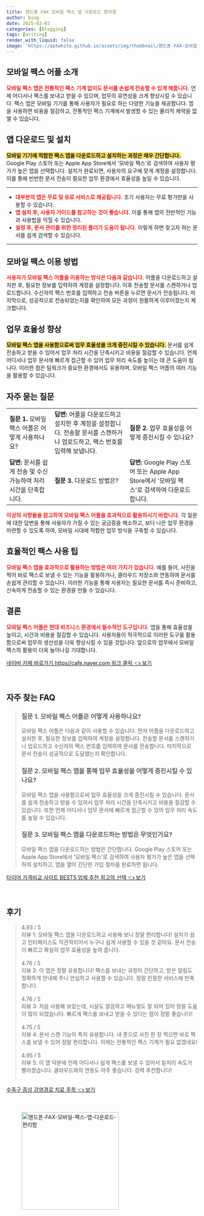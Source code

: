 ```yaml
---
title: 핸드폰 FAX 모바일 팩스 앱 다운로드 편리함
author: bing
date: 2025-02-03
categories: [Blogging]
tags: [writing]
render_with_liquid: false
image: 'https://aptwhite.github.io/assets/img/thumbnail/핸드폰-FAX-모바일-팩스-앱-다운로드-편리함.webp'
---
```



<h2 id='모바일_팩스_어플_소개'>모바일 팩스 어플 소개</h2>

<p><b><span style="color: #ee2323;">모바일 팩스 앱은 전통적인 팩스 기계 없이도 문서를 손쉽게 전송할 수 있게 해줍니다.</span></b> 언제 어디서나 팩스를 보내고 받을 수 있으며, 업무의 유연성을 크게 향상시킬 수 있습니다. 팩스 앱은 모바일 기기를 통해 사용자가 필요로 하는 다양한 기능을 제공합니다. 앱을 사용하면 비용을 절감하고, 전통적인 팩스 기계에서 발생할 수 있는 물리적 제약을 없앨 수 있습니다.</p>

<h2 id='앱_다운로드_및_설치'>앱 다운로드 및 설치</h2>

<p><b><span style="background-color: #ffe066;">모바일 기기에 적합한 팩스 앱을 다운로드하고 설치하는 과정은 매우 간단합니다.</span></b> Google Play 스토어 또는 Apple App Store에서 '모바일 팩스'로 검색하여 사용자 평가가 높은 앱을 선택합니다. 설치가 완료되면, 사용자의 요구에 맞게 계정을 설정합니다. 이를 통해 빈번한 문서 전송이 필요한 업무 환경에서 효율성을 높일 수 있습니다.</p>

<hr />

<ul>
    <li><b><span style="color: #ee2323;">대부분의 앱은 무료 및 유료 서비스로 제공됩니다.</span></b> 초기 사용자는 무료 평가판을 사용할 수 있습니다.</li>
    <li><b><span style="color: #ee2323;">앱 설치 후, 사용자 가이드를 참고하는 것이 좋습니다.</span></b> 이를 통해 앱의 전반적인 기능과 사용법을 익힐 수 있습니다.</li>
    <li><b><span style="color: #ee2323;">설정 후, 문서 관리를 위한 정리된 폴더가 도움이 됩니다.</span></b> 이렇게 하면 찾고자 하는 문서를 쉽게 검색할 수 있습니다.</li>
</ul>

<hr />

<h2 id='모바일_팩스_이용_방법'>모바일 팩스 이용 방법</h2>

<p><b><span style="color: #ee2323;">사용자가 모바일 팩스 어플을 이용하는 방식은 다음과 같습니다.</span></b> 어플을 다운로드하고 설치한 후, 필요한 정보를 입력하여 계정을 설정합니다. 이후 전송할 문서를 스캔하거나 업로드합니다. 수신자의 팩스 번호를 입력하고 전송 버튼을 누르면 문서가 전송됩니다. 마지막으로, 성공적으로 전송되었는지를 확인하여 모든 과정이 원활하게 이루어졌는지 체크합니다.</p>

<h2 id='업무_효율성_향상'>업무 효율성 향상</h2>

<p><b><span style="background-color: #ffe066;">모바일 팩스 앱을 사용함으로써 업무 효율성을 크게 증진시킬 수 있습니다.</span></b> 문서를 쉽게 전송하고 받을 수 있어서 업무 처리 시간을 단축시키고 비용을 절감할 수 있습니다. 언제 어디서나 업무 문서에 빠르게 접근할 수 있어 업무 처리 속도를 높이는 데 큰 도움이 됩니다. 이러한 점은 팀워크가 중요한 환경에서도 유용하며, 모바일 팩스 어플의 여러 기능을 활용할 수 있습니다.</p>

<h2 id='자주_묻는_질문'>자주 묻는 질문</h2>

<table>
    <tr>
        <td><b>질문 1.</b> 모바일 팩스 어플은 어떻게 사용하나요?</td>
        <td><b>답변:</b> 어플을 다운로드하고 설치한 후 계정을 설정합니다. 전송할 문서를 스캔하거나 업로드하고, 팩스 번호를 입력해 보냅니다.</td>
        <td><b>질문 2.</b> 업무 효율성을 어떻게 증진시킬 수 있나요?</td>
    </tr>
    <tr>
        <td><b>답변:</b> 문서를 쉽게 전송 및 수신 가능하여 처리 시간을 단축합니다.</td>
        <td><b>질문 3.</b> 다운로드 방법은?</td>
        <td><b>답변:</b> Google Play 스토어 또는 Apple App Store에서 '모바일 팩스'로 검색하여 다운로드합니다.</td>
    </tr>
</table>

<p><b><span style="color: #ee2323;">이상의 사항들을 참고하여 모바일 팩스 어플을 효과적으로 활용하시기 바랍니다.</span></b> 각 질문에 대한 답변을 통해 사용자가 가질 수 있는 궁금증을 해소하고, 보다 나은 업무 환경을 마련할 수 있도록 하여, 모바일 시대에 적합한 업무 방식을 구축할 수 있습니다.</p>

<h2 id='효율적인_팩스_사용_팁'>효율적인 팩스 사용 팁</h2>

<p><b><span style="color: #ee2323;">모바일 팩스 앱을 효과적으로 활용하는 방법은 여러 가지가 있습니다.</span></b> 예를 들어, 사진을 찍어 바로 팩스로 보낼 수 있는 기능을 활용하거나, 클라우드 저장소와 연동하여 문서를 손쉽게 관리할 수 있습니다. 이러한 기능을 통해 사용자는 필요한 문서를 즉시 준비하고, 신속하게 전송할 수 있는 환경을 만들 수 있습니다.</p>

<h2 id='결론'>결론</h2>

<p><b><span style="color: #ee2323;">모바일 팩스 어플은 현대 비즈니스 환경에서 필수적인 도구입니다.</span></b> 앱을 통해 효율성을 높이고, 시간과 비용을 절감할 수 있습니다. 사용자들이 적극적으로 이러한 도구를 활용함으로써 업무의 생산성을 더욱 향상시킬 수 있을 것입니다. 앞으로의 업무에서 모바일 팩스의 활용이 더욱 늘어나길 기대합니다.</p>


<p><a class="click-button" title="네이버 카페 바로가기 https//cafe.naver.com 링크 클릭" href="https://aptwhite.github.io/posts/%EB%84%A4%EC%9D%B4%EB%B2%84-%EC%B9%B4%ED%8E%98-%EB%B0%94%EB%A1%9C%EA%B0%80%EA%B8%B0-httpscafe.naver.com-%EB%A7%81%ED%81%AC-%ED%81%B4%EB%A6%AD/" rel="dofollow">네이버 카페 바로가기 https//cafe.naver.com 링크 클릭 👈 보기</a></p><br>
<h2 id='자주_찾는_FAQ'>자주 찾는 FAQ</h2>
<div itemscope="" itemtype="https://schema.org/FAQPage">
<blockquote>
<div itemscope="" itemprop="mainEntity" itemtype="https://schema.org/Question">
<h3 itemprop="name">질문 1. 모바일 팩스 어플은 어떻게 사용하나요?</h3>
<div itemscope="" itemprop="acceptedAnswer" itemtype="https://schema.org/Answer">
<span itemprop="text">
<p>모바일 팩스 어플은 다음과 같이 사용할 수 있습니다. 먼저 어플을 다운로드하고 설치한 후, 필요한 정보를 입력하여 계정을 설정합니다. 전송할 문서를 스캔하거나 업로드하고 수신자의 팩스 번호를 입력하여 문서를 전송합니다. 마지막으로 문서 전송이 성공적으로 도달했는지 확인합니다.</p>
</span>
</div>
</div>
<div itemscope="" itemprop="mainEntity" itemtype="https://schema.org/Question">
<h3 itemprop="name">질문 2. 모바일 팩스 앱을 통해 업무 효율성을 어떻게 증진시킬 수 있나요?</h3>
<div itemscope="" itemprop="acceptedAnswer" itemtype="https://schema.org/Answer">
<span itemprop="text">
<p>모바일 팩스 앱을 사용함으로써 업무 효율성을 크게 증진시킬 수 있습니다. 문서를 쉽게 전송하고 받을 수 있어서 업무 처리 시간을 단축시키고 비용을 절감할 수 있습니다. 또한 언제 어디서나 업무 문서에 빠르게 접근할 수 있어 업무 처리 속도를 높일 수 있습니다.</p>
</span>
</div>
</div>
<div itemscope="" itemprop="mainEntity" itemtype="https://schema.org/Question">
<h3 itemprop="name">질문 3. 모바일 팩스 앱을 다운로드하는 방법은 무엇인가요?</h3>
<div itemscope="" itemprop="acceptedAnswer" itemtype="https://schema.org/Answer">
<span itemprop="text">
<p>모바일 팩스 앱을 다운로드하는 방법은 간단합니다. Google Play 스토어 또는 Apple App Store에서 '모바일 팩스'로 검색하여 사용자 평가가 높은 앱을 선택하여 설치하고, 앱을 열어 간단한 가입 절차를 완료하면 됩니다.</p>
</span>
</div>
</div>
</blockquote>
</div>
<p><a class="click-button" title="타이어 가격비교 사이트 BEST5 업체 추천 최고의 선택" href="https://aptwhite.github.io/posts/%ED%83%80%EC%9D%B4%EC%96%B4-%EA%B0%80%EA%B2%A9%EB%B9%84%EA%B5%90-%EC%82%AC%EC%9D%B4%ED%8A%B8-BEST5-%EC%97%85%EC%B2%B4-%EC%B6%94%EC%B2%9C-%EC%B5%9C%EA%B3%A0%EC%9D%98-%EC%84%A0%ED%83%9D/" rel="dofollow">타이어 가격비교 사이트 BEST5 업체 추천 최고의 선택 👈 보기</a></p><br>
<h2 id='후기'>후기</h2>
<div itemscope itemtype="https://schema.org/Product">
  <blockquote>
  <div itemprop="review" itemscope itemtype="https://schema.org/Review">
      <div itemprop="reviewRating" itemscope itemtype="https://schema.org/Rating"> <span itemprop="ratingValue">4.93</span> / <span itemprop="bestRating">5</span> </div>
      <span itemprop="reviewBody">리뷰 1: 모바일 팩스 앱을 다운로드하고 사용해 보니 정말 편리합니다! 설치가 쉽고 인터페이스도 직관적이어서 누구나 쉽게 사용할 수 있을 것 같아요. 문서 전송이 빠르고 확실히 업무 효율성을 높여 줍니다.</span>
  </div>
  <br>
  <div itemprop="review" itemscope itemtype="https://schema.org/Review">
      <div itemprop="reviewRating" itemscope itemtype="https://schema.org/Rating"> <span itemprop="ratingValue">4.76</span> / <span itemprop="bestRating">5</span> </div>
      <span itemprop="reviewBody">리뷰 2: 이 앱은 정말 유용합니다! 팩스를 보내는 과정이 간단하고, 받은 알림도 정확하게 안내해 주니 안심하고 사용할 수 있습니다. 정말 친절한 서비스에 만족합니다.</span>
  </div>
  <br>
  <div itemprop="review" itemscope itemtype="https://schema.org/Review">
      <div itemprop="reviewRating" itemscope itemtype="https://schema.org/Rating"> <span itemprop="ratingValue">4.76</span> / <span itemprop="bestRating">5</span> </div>
      <span itemprop="reviewBody">리뷰 3: 처음 사용해 보았는데, 시설도 깔끔하고 매뉴얼도 잘 되어 있어 정말 도움이 많이 되었습니다. 빠르게 팩스를 보내고 받을 수 있다는 점이 정말 좋습니다!</span>
  </div>
  <br>
  <div itemprop="review" itemscope itemtype="https://schema.org/Review">
      <div itemprop="reviewRating" itemscope itemtype="https://schema.org/Rating"> <span itemprop="ratingValue">4.75</span> / <span itemprop="bestRating">5</span> </div>
      <span itemprop="reviewBody">리뷰 4: 문서 스캔 기능이 특히 유용합니다. 내 폰으로 사진 한 장 찍으면 바로 팩스를 보낼 수 있어 정말 편리합니다. 이제는 전통적인 팩스 기계가 필요 없겠네요!</span>
  </div>
  <br>
  <div itemprop="review" itemscope itemtype="https://schema.org/Review">
      <div itemprop="reviewRating" itemscope itemtype="https://schema.org/Rating"> <span itemprop="ratingValue">4.95</span> / <span itemprop="bestRating">5</span> </div>
      <span itemprop="reviewBody">리뷰 5: 이 앱 덕분에 언제 어디서나 쉽게 팩스를 보낼 수 있어서 일처리 속도가 빨라졌습니다. 클라우드와의 연동도 아주 좋습니다. 강력 추천합니다!</span>
  </div>
  <br>
  </blockquote>
</div>
<p><a class="click-button" title="수족구 증상 감염경로 치료 주목" href="https://aptwhite.github.io/posts/%EC%88%98%EC%A1%B1%EA%B5%AC-%EC%A6%9D%EC%83%81-%EA%B0%90%EC%97%BC%EA%B2%BD%EB%A1%9C-%EC%B9%98%EB%A3%8C-%EC%A3%BC%EB%AA%A9/" rel="dofollow">수족구 증상 감염경로 치료 주목 👈 보기</a></p><br>
<figure class="image"><img src="https://aptwhite.github.io/assets/img/thumbnail/핸드폰-FAX-모바일-팩스-앱-다운로드-편리함.webp" alt="핸드폰-FAX-모바일-팩스-앱-다운로드-편리함" width="256" height="256"></figure>